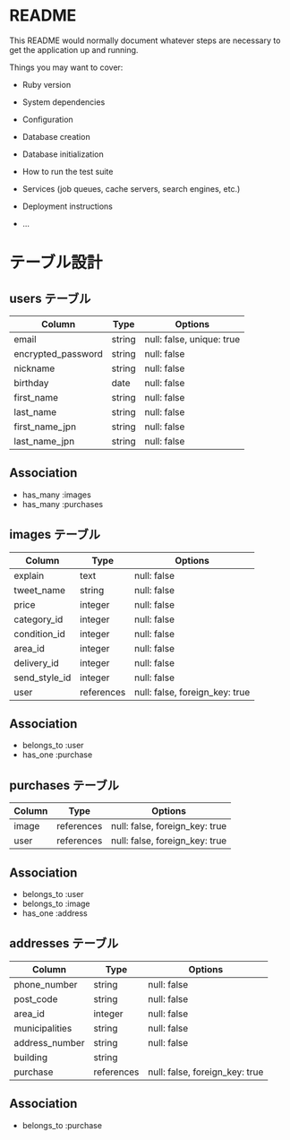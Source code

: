 # README

This README would normally document whatever steps are necessary to get the
application up and running.

Things you may want to cover:

* Ruby version

* System dependencies

* Configuration

* Database creation

* Database initialization

* How to run the test suite

* Services (job queues, cache servers, search engines, etc.)

* Deployment instructions

* ...

# テーブル設計

## users テーブル

| Column                | Type   | Options                   |
| --------------------- | ------ | --------------------------|
| email                 | string | null: false, unique: true |
| encrypted_password    | string | null: false               |
| nickname              | string | null: false               |
| birthday              | date   | null: false               |
| first_name            | string | null: false               |
| last_name             | string | null: false               |
| first_name_jpn        | string | null: false               |
| last_name_jpn         | string | null: false               |

## Association
- has_many :images
- has_many :purchases



## images テーブル

| Column       | Type      | Options                         |
| -------------| --------- | --------------------------------|
| explain      | text      | null: false                     |
| tweet_name   | string    | null: false                     |
| price        | integer   | null: false                     |
| category_id  | integer   | null: false                     |
| condition_id | integer   | null: false                     |
| area_id      | integer   | null: false                     |
| delivery_id  | integer   | null: false                     |
| send_style_id| integer   | null: false                     |
| user         | references| null: false, foreign_key: true  |

## Association
- belongs_to :user
- has_one :purchase

## purchases テーブル

| Column             | Type       | Options                         |
| ------------------ | ---------- | ------------------------------- |
| image              | references | null: false, foreign_key: true  |
| user               | references | null: false, foreign_key: true  |


## Association
- belongs_to :user
- belongs_to :image
- has_one    :address

## addresses テーブル

| Column                  | Type      | Options                         |
| ----------------------- | --------- | ------------------------------- |
| phone_number            | string    | null: false                     |
| post_code               | string    | null: false                     |
| area_id                 | integer   | null: false                     |
| municipalities          | string    | null: false                     |
| address_number          | string    | null: false                     |
| building                | string    |                                 |
| purchase                | references| null: false, foreign_key: true  |
 

## Association
- belongs_to :purchase